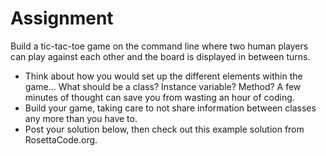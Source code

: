 # Assignment
Build a tic-tac-toe game on the command line where two human players can play against each other and the board is displayed in between turns.

* Think about how you would set up the different elements within the game… What should be a class? Instance variable? Method? A few minutes of thought can save you from wasting an hour of coding.
* Build your game, taking care to not share information between classes any more than you have to.
* Post your solution below, then check out this example solution from RosettaCode.org.